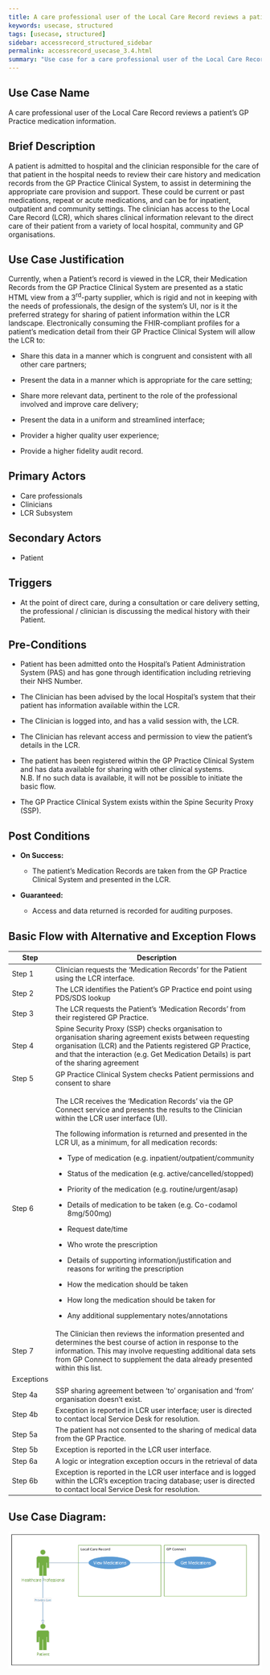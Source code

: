 ```yaml
---
title: A care professional user of the Local Care Record reviews a patient’s GP Practice medication information
keywords: usecase, structured
tags: [usecase, structured] 
sidebar: accessrecord_structured_sidebar
permalink: accessrecord_usecase_3.4.html
summary: "Use case for a care professional user of the Local Care Record reviews a patient’s GP Practice medication information"
---
```


## Use Case Name

A care professional user of the Local Care Record reviews a patient’s GP Practice medication information.

## Brief Description

A patient is admitted to hospital and the clinician responsible for the
care of that patient in the hospital needs to review their care history
and medication records from the GP Practice Clinical System, to assist
in determining the appropriate care provision and support. These could
be current or past medications, repeat or acute medications, and can be
for inpatient, outpatient and community settings. The clinician has
access to the Local Care Record (LCR), which shares clinical information
relevant to the direct care of their patient from a variety of local
hospital, community and GP organisations.

## Use Case Justification

Currently, when a Patient’s record is viewed in the LCR, their
Medication Records from the GP Practice Clinical System are presented as
a static HTML view from a 3<sup>rd</sup>-party supplier, which is rigid
and not in keeping with the needs of professionals, the design of the
system’s UI, nor is it the preferred strategy for sharing of patient
information within the LCR landscape. Electronically consuming the
FHIR-compliant profiles for a patient’s medication detail from their GP
Practice Clinical System will allow the LCR to:

-   Share this data in a manner which is congruent and consistent with
    all other care partners;

-   Present the data in a manner which is appropriate for the care
    setting;

-   Share more relevant data, pertinent to the role of the professional
    involved and improve care delivery;

-   Present the data in a uniform and streamlined interface;

-   Provider a higher quality user experience;

-   Provide a higher fidelity audit record.

## Primary Actors

- Care professionals 
- Clinicians 
- LCR Subsystem

## Secondary Actors

- Patient

## Triggers  

- At the point of direct care, during a consultation or care delivery setting, the professional / clinician is discussing the medical history with their Patient.

## Pre-Conditions

-   Patient has been admitted onto the Hospital’s Patient Administration
    System (PAS) and has gone through identification including
    retrieving their NHS Number.

-   The Clinician has been advised by the local Hospital’s system that
    their patient has information available within the LCR.

-   The Clinician is logged into, and has a valid session with, the LCR.

-   The Clinician has relevant access and permission to view the
    patient’s details in the LCR.

-   The patient has been registered within the GP Practice Clinical
    System and has data available for sharing with other clinical
    systems.  
    N.B. If no such data is available, it will not be possible to
    initiate the basic flow.

-   The GP Practice Clinical System exists within the Spine Security
    Proxy (SSP).

## Post Conditions

-   **On Success:**

    -   The patient’s Medication Records are taken from the GP Practice
        Clinical System and presented in the LCR.

-   **Guaranteed:**

    -   Access and data returned is recorded for auditing purposes.

## Basic Flow with Alternative and Exception Flows

<table>
<thead>
<tr class="header">
<th>Step</th>
<th>Description</th>
</tr>
</thead>
<tbody>
<tr class="odd">
<td>Step 1</td>
<td>Clinician requests the ‘Medication Records’ for the Patient using the LCR interface.</td>
</tr>
<tr class="even">
<td>Step 2</td>
<td>The LCR identifies the Patient’s GP Practice end point using PDS/SDS lookup</td>
</tr>
<tr class="odd">
<td>Step 3</td>
<td>The LCR requests the Patient’s ‘Medication Records’ from their registered GP Practice.</td>
</tr>
<tr class="even">
<td>Step 4</td>
<td>Spine Security Proxy (SSP) checks organisation to organisation sharing agreement exists between requesting organisation (LCR) and the Patients registered GP Practice, and that the interaction (e.g. Get Medication Details) is part of the sharing agreement</td>
</tr>
<tr class="odd">
<td>Step 5</td>
<td>GP Practice Clinical System checks Patient permissions and consent to share</td>
</tr>
<tr class="even">
<td>Step 6</td>
<td><p>The LCR receives the ‘Medication Records’ via the GP Connect service and presents the results to the Clinician within the LCR user interface (UI).</p>
<p>The following information is returned and presented in the LCR UI, as a minimum, for all medication records:</p>
<ul>
<li><p>Type of medication (e.g. inpatient/outpatient/community</p></li>
<li><p>Status of the medication (e.g. active/cancelled/stopped)</p></li>
<li><p>Priority of the medication (e.g. routine/urgent/asap)</p></li>
<li><p>Details of medication to be taken (e.g. Co-codamol 8mg/500mg)</p></li>
<li><p>Request date/time</p></li>
<li><p>Who wrote the prescription</p></li>
<li><p>Details of supporting information/justification and reasons for writing the prescription</p></li>
<li><p>How the medication should be taken</p></li>
<li><p>How long the medication should be taken for</p></li>
<li><p>Any additional supplementary notes/annotations</p></li>
</ul></td>
</tr>
<tr class="odd">
<td>Step 7</td>
<td>The Clinician then reviews the information presented and determines the best course of action in response to the information. This may involve requesting additional data sets from GP Connect to supplement the data already presented within this list.</td>
</tr>
<tr class="even">
<td>Exceptions</td>
<td></td>
</tr>
<tr class="odd">
<td>Step 4a</td>
<td>SSP sharing agreement between ‘to’ organisation and ‘from’ organisation doesn’t exist.</td>
</tr>
<tr class="even">
<td>Step 4b</td>
<td>Exception is reported in LCR user interface; user is directed to contact local Service Desk for resolution.</td>
</tr>
<tr class="odd">
<td>Step 5a</td>
<td>The patient has not consented to the sharing of medical data from the GP Practice.</td>
</tr>
<tr class="even">
<td>Step 5b</td>
<td>Exception is reported in the LCR user interface.</td>
</tr>
<tr class="odd">
<td>Step 6a</td>
<td>A logic or integration exception occurs in the retrieval of data</td>
</tr>
<tr class="even">
<td>Step 6b</td>
<td>Exception is reported in the LCR user interface and is logged within the LCR’s exception tracing database; user is directed to contact local Service Desk for resolution.</td>
</tr>
</tbody>
</table>

## Use Case Diagram:

<img src="images/access_structured/3.4diagram1.png"/>
